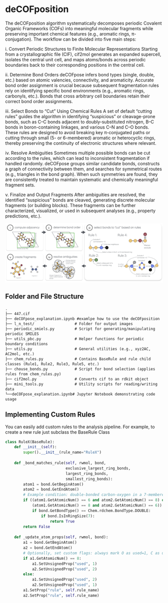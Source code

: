 # deCOFposition

The deCOFposition algorithm systematically decomposes periodic Covalent Organic Frameworks (COFs) into meaningful molecular fragments while preserving important chemical features (e.g., aromatic rings, π-conjugation). The workflow can be divided into five main steps:


i. Convert Periodic Structures to Finite Molecular Representations
Starting from a crystallographic file (CIF), cif2mol generates an expanded supercell, isolates the central unit cell, and maps atoms/bonds across periodic boundaries back to their corresponding positions in the central cell.

ii. Determine Bond Orders
deCOFpose infers bond types (single, double, etc.) based on atomic valencies, connectivity, and aromaticity.
Accurate bond order assignment is crucial because subsequent fragmentation rules rely on identifying specific bond environments (e.g., aromatic rings, carbonyls, etc.).
Bonds that cross arbitrary cell boundaries retain their correct bond order assignments.

iii. Select Bonds to “Cut” Using Chemical Rules
A set of default “cutting rules” guides the algorithm in identifying “suspicious” or cleavage-prone bonds, such as C–C bonds adjacent to doubly-substituted nitrogen, B–C bonds in boron-containing linkages, and various C–N and C–O bonds.
These rules are designed to avoid breaking key π-conjugated paths or cutting through small (5- or 6-membered) aromatic or heterocyclic rings, thereby preserving the continuity of electronic structures where relevant.

iv. Resolve Ambiguities
Sometimes multiple possible bonds can be cut according to the rules, which can lead to inconsistent fragmentation if handled randomly.
deCOFpose groups similar candidate bonds, constructs a graph of connectivity between them, and searches for symmetrical routes (e.g., triangles in the bond graph).
When such symmetries are found, they are consistently treated to maintain systematic and chemically meaningful fragment sets.

v. Finalize and Output Fragments
After ambiguities are resolved, the identified “suspicious” bonds are cleaved, generating discrete molecular fragments (or building blocks).
These fragments can be further characterized, visualized, or used in subsequent analyses (e.g., property predictions, etc.).

![alg expalnation](expl.png)


## Folder and File Structure

```plaintext
.
├── 447.cif
├── deCOFpose_explanation.ipynb #examlpe how to use the deCOFposition
├── l_n_test/                  # Folder for output images 
├── periodic_smiels.py         # Script for generating/manipulating periodic SMILES
├── utils_pbc.py               # Helper functions for periodic boundary conditions
├── utils.py                   # General utilities (e.g., xyz2AC, AC2mol, etc.)
├── chem_rules.py              # Contains BaseRule and rule child classes (Rule1, Rule2, Rule3, Rule5, etc.)
├── chouse_bonds.py            # Script for bond selection (applies rules from chem_rules.py)
├── cif2mol.py                 # Converts cif to an rdkit object
├── mini_tools.py              # Utility scripts for reading/writing data
└──deCOFpose_explanation.ipynb# Jupyter Notebook demonstrating code usage
```


## Implementing Custom Rules

You can easily add custom rules to the analysis pipeline. For example, to create a new rule just subclass the BaseRule Class


```python
class RuleX(BaseRule):
    def __init__(self):
        super().__init__(rule_name="RuleX")

    def _bond_matches_rule(self, rwmol, bond,
                           exclusive_largest_ring_bonds,
                           largest_ring_bonds,
                           smallest_ring_bonds):
        atom1 = bond.GetBeginAtom()
        atom2 = bond.GetEndAtom()
        # Example condition: double-bonded carbon-oxygen in a 7-membered ring
        if ((atom1.GetAtomicNum() == 6 and atom2.GetAtomicNum() == 8) or
            (atom1.GetAtomicNum() == 8 and atom2.GetAtomicNum() == 6)):
            if bond.GetBondType() == Chem.rdchem.BondType.DOUBLE:
                if bond.IsInRingSize(7):
                    return True
        return False

    def _update_atom_props(self, rwmol, bond):
        a1 = bond.GetBeginAtom()
        a2 = bond.GetEndAtom()
        # Optionally, set custom flags: always mark O as used=1, C as used=2
        if a1.GetAtomicNum() == 8:
            a1.SetUnsignedProp("used", 1)
            a2.SetUnsignedProp("used", 2)
        else:
            a1.SetUnsignedProp("used", 2)
            a2.SetUnsignedProp("used", 1)
        a1.SetProp("rule", self.rule_name)
        a2.SetProp("rule", self.rule_name)
```
```
